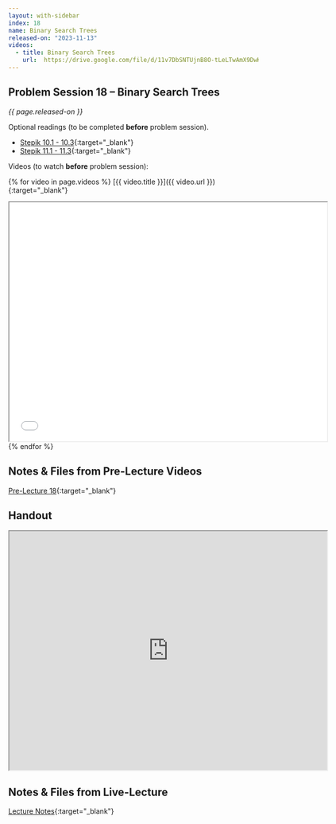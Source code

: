 ```yaml
---
layout: with-sidebar
index: 18
name: Binary Search Trees
released-on: "2023-11-13"
videos:
  - title: Binary Search Trees
    url:  https://drive.google.com/file/d/11v7DbSNTUjnB8O-tLeLTwAmX9DwK9mRo
---
```


## Problem Session 18 – Binary Search Trees

_{{ page.released-on }}_

Optional readings (to be completed **before** problem session). 
- [Stepik 10.1 - 10.3](https://stepik.org/lesson/700533/step/1?unit=700514){:target="_blank"}
- [Stepik 11.1 - 11.3](https://stepik.org/lesson/700536/step/1?unit=700517){:target="_blank"}

Videos (to watch **before** problem session):

{% for video in page.videos %}
[{{ video.title }}]({{ video.url }}){:target="_blank"}

<iframe src="{{ video.url }}/preview" width="640" height="480" allow="autoplay"></iframe>
{% endfor %}

## Notes & Files from Pre-Lecture Videos

[Pre-Lecture 18](https://github.com/ucsd-cse12-f23/ucsd-cse12-f23.github.io/tree/main/_pre-lectures/lecture-18){:target="_blank"}

## Handout

<iframe src="https://drive.google.com/file/d/1BdwJbeuFbmL5Xt5Q-EhLjKVOX2nKCNUM/preview" width="640" height="480" allow="autoplay"></iframe>

## Notes & Files from Live-Lecture

[Lecture Notes](https://github.com/ucsd-cse12-f23/ucsd-cse12-f23.github.io/tree/main/_lectures/lecture-18){:target="_blank"}

